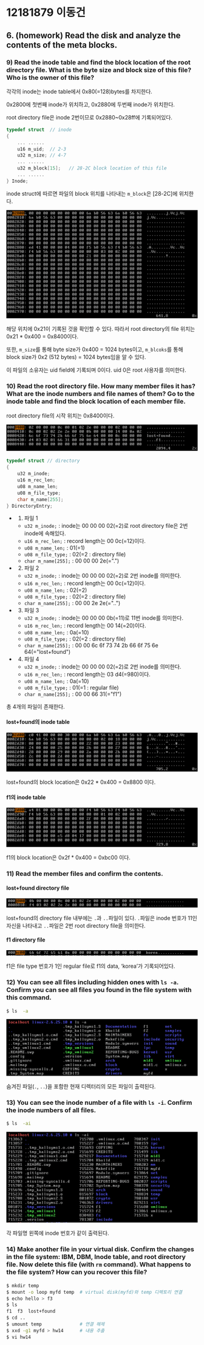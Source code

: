 # 12181879 이동건

## 6. (homework) Read the disk and analyze the contents of the meta blocks.

### 9) Read the inode table and find the block location of the root directory file. What is the byte size and block size of this file? Who is the owner of this file?

각각의 inode는 inode table에서 0x80(=128)bytes를 차지한다.

0x2800에 첫번째 inode가 위치하고, 0x2880에 두번째 inode가 위치한다.

root directory file은 inode 2번이므로 0x2880~0x28ff에 기록되어있다.

```c
typedef struct  // inode
{
    ... ......
    u16 m_uid;  // 2-3
    u32 m_size; // 4-7
    ... ......
    u32 m_block[15];   // 28-2C block location of this file
    ... ......
} Inode;
```

inode struct에 따르면 파일의 block 위치를 나타내는 `m_block`은 [28-2C]에 위치한다.

![](img/9.png)

해당 위치에 0x21이 기록된 것을 확인할 수 있다. 따라서 root directory의 file 위치는 0x21 \* 0x400 = 0x8400이다.

또한, `m_size`를 통해 byte size가 0x400 = 1024 bytes이고, `m_blcoks`를 통해 block size가 0x2 (512 bytes) = 1024 bytes임을 알 수 있다.

이 파일의 소유자는 uid field에 기록되며 0이다. uid 0은 root 사용자를 의미한다.

### 10) Read the root directory file. How many member files it has? What are the inode numbers and file names of them? Go to the inode table and find the block location of each member file.

root directory file의 시작 위치는 0x8400이다.

![](img/10.png)

```c
typedef struct // directory
{
    u32 m_inode;
    u16 m_rec_len;
    u08 m_name_len;
    u08 m_file_type;
    char m_name[255];
} DirectoryEntry;
```

- 1. 파일 1
  - `u32 m_inode;` : inode는 00 00 00 02(=2)로 root directory file은 2번 inode에 속해있다.
  - `u16 m_rec_len;` : record length는 00 0c(=12)이다.
  - `u08 m_name_len;` : 01(=1)
  - `u08 m_file_type;` : 02(=2 : directory file)
  - `char m_name[255];` : 00 00 00 2e(=".")
- 2. 파일 2
  - `u32 m_inode;` : inode는 00 00 00 02(=2)로 2번 inode를 의미한다.
  - `u16 m_rec_len;` : record length는 00 0c(=12)이다.
  - `u08 m_name_len;` : 02(=2)
  - `u08 m_file_type;` : 02(=2 : directory file)
  - `char m_name[255];` : 00 00 2e 2e(="..")
- 3. 파일 3
  - `u32 m_inode;` : inode는 00 00 00 0b(=11)로 11번 inode를 의미한다.
  - `u16 m_rec_len;` : record length는 00 14(=20)이다.
  - `u08 m_name_len;` : 0a(=10)
  - `u08 m_file_type;` : 02(=2 : directory file)
  - `char m_name[255];` : 00 00 6c 6f 73 74 2b 66 6f 75 6e 64(="lost+found")
- 4. 파일 4
  - `u32 m_inode;` : inode는 00 00 00 02(=2)로 2번 inode를 의미한다.
  - `u16 m_rec_len;` : record length는 03 d4(=980)이다.
  - `u08 m_name_len;` : 0a(=10)
  - `u08 m_file_type;` : 01(=1 : regular file)
  - `char m_name[255];` : 00 00 66 31(="f1")

총 4개의 파일이 존재한다.

#### lost+found의 inode table

![](img/10-1.png)

lost+found의 block location은 0x22 \* 0x400 = 0x8800 이다.

#### f1의 inode table

![](img/10-2.png)

f1의 block location은 0x2f \* 0x400 = 0xbc00 이다.

### 11) Read the member files and confirm the contents.

#### lost+found directory file

![](img/11-1.png)

lost+found의 directory file 내부에는 `.`과 `..`파일이 있다. `.`파일은 inode 번호가 11인 자신을 나타내고 `..`파일은 2번 root directory file을 의미한다.

#### f1 directory file

![](img/11-2.png)

f1은 file type 번호가 1인 regular file로 f1의 data, ‘korea’가 기록되어있다.

### 12) You can see all files including hidden ones with `ls -a`. Confirm you can see all files you found in the file system with this command.

```bash
$ ls  -a
```

![](img/12.png)

숨겨진 파일(`.`, `..`)을 포함한 현재 디렉터리의 모든 파일이 출력된다.

### 13) You can see the inode number of a file with `ls -i`. Confirm the inode numbers of all files.

```bash
$ ls  -ai
```

![](img/13.png)

각 파일명 왼쪽에 inode 번호가 같이 출력된다.

### 14) Make another file in your virtual disk. Confirm the changes in the file system: IBM, DBM, Inode table, and root directory file. Now delete this file (with `rm` command). What happens to the file system? How can you recover this file?

```bash
$ mkdir temp
$ mount -o loop myfd temp  # virtual disk(myfd)와 temp 디렉토리 연결
$ echo hello > f3
$ ls
f1  f3  lost+found
$ cd ..
$ umount temp              # 연결 해제
$ xxd -g1 myfd > hw14      # 내용 추출
$ vi hw14
```
